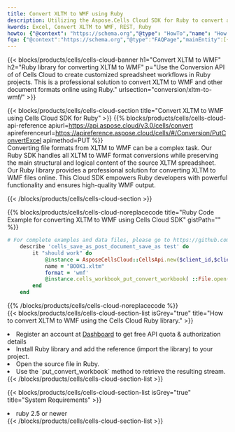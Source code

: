 ```yaml
---
title: Convert XLTM to WMF using Ruby 
description: Utilizing the Aspose.Cells Cloud SDK for Ruby to convert a XLTM format file to a WMF format file. 
kwords: Excel, Convert XLTM to WMF, REST, Ruby
howto: {"@context": "https://schema.org","@type": "HowTo","name": "How to convert XLTM to WMF using the Cells Cloud Ruby library.","description": "How to convert XLTM to WMF using the Cells Cloud Ruby library.","image": {"@type": "ImageObject"},"url": "/ruby/conversion/xltm-to-wmf/","step": [{ "@type": "HowToStep","name": "How to convert XLTM to WMF using the Cells Cloud Ruby library. step 1", "image": {"@type": "ImageObject",},"url": "/ruby/conversion/xltm-to-wmf/","text": "Register an account at <a href='https://dashboard.aspose.cloud/'>Dashboard</a> to get free API quota & authorization details",},{ "@type": "HowToStep","name": "How to convert XLTM to WMF using the Cells Cloud Ruby library. step 1", "image": {"@type": "ImageObject",},"url": "/ruby/conversion/xltm-to-wmf/","text": "Install Ruby library and add the reference (import the library) to your project.",},{ "@type": "HowToStep","name": "How to convert XLTM to WMF using the Cells Cloud Ruby library. step 1", "image": {"@type": "ImageObject",},"url": "/ruby/conversion/xltm-to-wmf/","text": "Open the source file in Ruby.",},{ "@type": "HowToStep","name": "How to convert XLTM to WMF using the Cells Cloud Ruby library. step 1", "image": {"@type": "ImageObject",},"url": "/ruby/conversion/xltm-to-wmf/","text": "Use the `put_convert_workbook` method to retrieve the resulting stream.",}, ],"supply": {"@type": "HowToSupply","name": "document"},"tool": [{"@type": "HowToTool","name": "RubyMine, Visual Studio Code, Aptana Studio, NetBeans"},{"@type": "HowToTool","name": "Aspose Cells"}],"totalTime": "PT6M"}
fqa: {"@context":"https://schema.org","@type":"FAQPage","mainEntity":[{"@type":"Question","name":"Why convert file formats in C# using REST API?","acceptedAnswer":{"@type":"Answer","text":"Documents are encoded in many ways, and some files may be incompatible with the software you use. To open and read such files, just convert them to appropriate file formats.<br/><ol><li>Install .NET SDK and add the reference (import the library) to your project.</li><li>Open the source file in C# using REST API.</li><li>Call the PutConvertWorkbookRequest() method, passing an output filename with required extension.</li><li>Get the result of conversion as a separate file.</li></ol>"}},{"@type":"Question","name":"What file formats can I convert with your C# library?","acceptedAnswer":{"@type":"Answer","text":"We support a variety of file formats for conversion using .NET library, including XLSX, Excel, xls , PDF, CSV, HTML, Markdown, XML, PNG, JPG, TIFF, Json, TXT and many more."}},{"@type":"Question","name":"What is the maximum allowed file size for conversion using this .NET library?","acceptedAnswer":{"@type":"Answer","text":"There are no file size limits for format conversions using .NET library."}}]}
---
```



{{< blocks/products/cells/cells-cloud-banner h1="Convert XLTM to WMF" h2="Ruby library for converting XLTM to WMF" p="Use the Conversion API of of Cells Cloud to create customized spreadsheet workflows in Ruby projects. This is a professional solution to convert XLTM to WMF and other document formats online using Ruby." urlsection="conversion/xltm-to-wmf/" >}}

{{< blocks/products/cells/cells-cloud-section  title="Convert XLTM to WMF using Cells Cloud SDK for Ruby" >}}
{{% blocks/products/cells/cells-cloud-api-reference  apiurl=https://api.aspose.cloud/v3.0/cells/convert  apireferenceurl=https://apireference.aspose.cloud/cells/#/Conversion/PutConvertExcel  apimethod=PUT %}}
<br/>
Converting file formats from XLTM to WMF can be a complex task. Our Ruby SDK handles all XLTM to WMF format conversions while preserving the main structural and logical content of the source XLTM spreadsheet. Our Ruby library provides a professional solution for converting XLTM to WMF files online. This Cloud SDK empowers Ruby developers with powerful functionality and ensures high-quality WMF output.

{{< /blocks/products/cells/cells-cloud-section >}}

{{% blocks/products/cells/cells-cloud-noreplacecode title="Ruby Code Example for converting XLTM to WMF using Cells Cloud SDK" gistPath="" %}}
 
```ruby
# For complete examples and data files, please go to https://github.com/aspose-cells-cloud/aspose-cells-cloud-ruby/
    describe 'cells_save_as_post_document_save_as test' do
        it "should work" do
            @instance = AsposeCellsCloud::CellsApi.new($client_id,$client_secret,"v3.0","https://api.aspose.cloud/")
            name = "BOOK1.xltm"
            format = 'wmf'
            @instance.cells_workbook_put_convert_workbook( ::File.open(File.expand_path("data/"+name),"r")  {|io| io.read(io.size) },{:format=>format})     
        end
    end
```
 
{{% /blocks/products/cells/cells-cloud-noreplacecode  %}}
<br/>
{{< blocks/products/cells/cells-cloud-section-list isGrey="true"  title="How to convert XLTM to WMF using the Cells Cloud Ruby library." >}}
<li>Register an account at <a href="https://dashboard.aspose.cloud/">Dashboard</a> to get free API quota & authorization details</li>
<li>Install Ruby library and add the reference (import the library) to your project.</li>
<li>Open the source file in Ruby.</li>
<li>Use the `put_convert_workbook` method to retrieve the resulting stream.</li>
{{< /blocks/products/cells/cells-cloud-section-list >}}

{{< blocks/products/cells/cells-cloud-section-list isGrey="true"  title="System Requirements" >}}
<li>ruby 2.5 or newer</li>
{{< /blocks/products/cells/cells-cloud-section-list >}}
